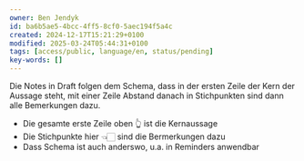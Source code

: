 ```yaml
---
owner: Ben Jendyk
id: ba6b5ae5-4bcc-4ff5-8cf0-5aec194f5a4c
created: 2024-12-17T15:21:29+0100
modified: 2025-03-24T05:44:31+0100
tags: [access/public, language/en, status/pending]
key-words: []
---
```


Die Notes in Draft folgen dem Schema, dass in der ersten Zeile der Kern der Aussage steht, mit einer Zeile Abstand danach in Stichpunkten sind dann alle Bemerkungen dazu.

- Die gesamte erste Zeile oben 👆 ist die Kernaussage
- Die Stichpunkte hier 👈🏻 sind die Bermerkungen dazu
- Dass Schema ist auch anderswo, u.a. in Reminders anwendbar